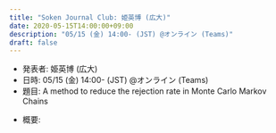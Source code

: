 ```yaml
---
title: "Soken Journal Club: 姫英博 (広大)"
date: 2020-05-15T14:00:00+09:00
description: "05/15 (金) 14:00- (JST) @オンライン (Teams)"
draft: false
---
```


- 発表者:
姫英博 (広大)
- 日時:
05/15 (金) 14:00- (JST) @オンライン (Teams)
- 題目:
A method to reduce the rejection rate in Monte Carlo Markov Chains

<!--more-->

- 概要:

